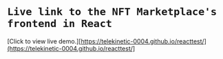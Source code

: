# `Live link to the NFT Marketplace's frontend in React` 
[Click to view live demo.][https://telekinetic-0004.github.io/reacttest/](https://telekinetic-0004.github.io/reacttest/]
